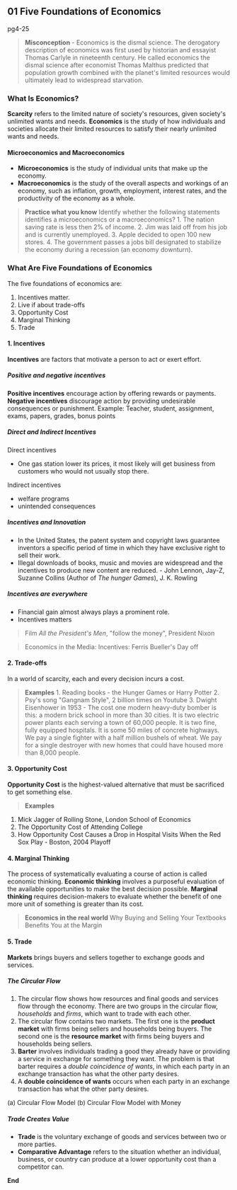 ## 01 Five Foundations of Economics
pg4-25

> **Misconception** - Economics is the dismal science.
> The derogatory description of economics was first used by historian and essayist Thomas Carlyle in nineteenth century. He called economics the dismal science after economist Thomas Malthus predicted that population growth combined with the planet's limited resources would ultimately lead to widespread starvation.

### What Is Economics?
**Scarcity** refers to the limited nature of society's resources, given society's unlimited wants and needs.
**Economics** is the study of how individuals and societies allocate their limited resources to satisfy their nearly unlimited wants and needs.

#### Microeconomics and Macroeconomics
+ **Microeconomics** is the study of individual units that make up the economy.
+ **Macroeconomics** is the study of the overall aspects and workings of an economy, such as inflation, growth, employment, interest rates, and the productivity of the economy as a whole.

> **Practice what you know**
Identify whether the following statements identifies a microeconomics or a macroeconomics?
1\. The nation saving rate is less then 2% of income.
2\. Jim was laid off from his job and is currently unemployed.
3\. Apple decided to open 100 new stores.
4\. The government passes a jobs bill designated to stabilize the economy during a recession (an economy downturn).

### What Are Five Foundations of Economics
The five foundations of economics are:
1. Incentives matter.
2. Live if about trade-offs
3. Opportunity Cost
4. Marginal Thinking
5. Trade

#### 1. Incentives
**Incentives** are factors that motivate a person to act or exert effort.
##### Positive and negative incentives
**Positive incentives** encourage action by offering rewards or payments.
**Negative incentives** discourage action by providing undesirable consequences or punishment.
Example: Teacher, student, assignment, exams, papers, grades, bonus points

##### Direct and Indirect Incentives
Direct incentives
* One gas station lower its prices, it most likely will get business from customers who would not usually stop there.

Indirect incentives
* welfare programs
* unintended consequences

##### Incentives and Innovation
* In the United States, the patent system and copyright laws guarantee inventors a specific period of time in which they have exclusive right to sell their work.
* Illegal downloads of books, music and movies are widespread and the incentives to produce new content are reduced. - John Lennon, Jay-Z, Suzanne Collins (Author of *The hunger Games*), J. K. Rowling

##### Incentives are everywhere
* Financial gain almost always plays a prominent role.
* Incentives matters
> Film *All the President's Men*, "follow the money", President Nixon

> Economics in the Media: Incentives: Ferris Bueller's Day off

#### 2. Trade-offs
In a world of scarcity, each and every decision incurs a cost.

> **Examples**
1\. Reading books - the Hunger Games or Harry Potter
2\. Psy's song "Gangnam Style", 2 billion times on Youtube
3\. Dwight Eisenhower in 1953 - The cost one modern heavy-duty bomber is this: a modern brick school in more than 30 cities. It is two electric power plants each serving a town of 60,000 people. It is two fine, fully equipped hospitals. It is some 50 miles of concrete highways. We pay a single fighter with a half million bushels of wheat. We pay for a single destroyer with new homes that could have housed more than 8,000 people.

#### 3. Opportunity Cost
**Opportunity Cost** is the highest-valued alternative that must be sacrificed to get something else.
> **Examples**
1. Mick Jagger of Rolling Stone, London School of Economics
2. The Opportunity Cost of Attending College
3. How Opportunity Cost Causes a Drop in Hospital Visits When the Red Sox Play - Boston, 2004 Playoff

#### 4. Marginal Thinking
The process of systematically evaluating a course of action is called economic thinking. **Economic thinking** involves a purposeful evaluation of the available opportunities to make the best decision possible.
**Marginal thinking** requires decision-makers to evaluate whether the benefit of one more unit of something is greater than its cost.

> **Economics in the real world**
> Why Buying and Selling Your Textbooks Benefits You at the Margin

#### 5. Trade
**Markets** brings buyers and sellers together to exchange goods and services.

##### The Circular Flow
1. The circular flow shows how resources and final goods and services flow through the economy. There are two groups in the circular flow, *households* and *firms*, which want to trade with each other.
2. The circular flow contains two markets. The first one is the **product market** with firms being sellers and households being buyers. The second one is the **resource market** with firms being buyers and households being sellers.
3. **Barter** involves individuals trading a good they already have or providing a service in exchange for something they want. The problem is that barter requires a *double coincidence of wants*, in which each party in an exchange transaction has what the other party desires.
4. A **double coincidence of wants** occurs when each party in an exchange transaction has what the other party desires.

(a) Circular Flow Model
(b) Circular Flow Model with Money

##### Trade Creates Value
+ **Trade** is the voluntary exchange of goods and services between two or more parties.
+ **Comparative Advantage** refers to the situation whether an individual, business, or country can produce at a lower opportunity cost than a competitor can.

**End**
